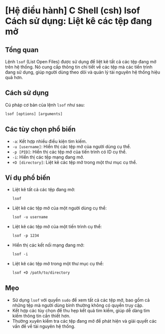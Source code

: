# [Hệ điều hành] C Shell (csh) lsof Cách sử dụng: Liệt kê các tệp đang mở

## Tổng quan
Lệnh `lsof` (List Open Files) được sử dụng để liệt kê tất cả các tệp đang mở trên hệ thống. Nó cung cấp thông tin chi tiết về các tệp mà các tiến trình đang sử dụng, giúp người dùng theo dõi và quản lý tài nguyên hệ thống hiệu quả hơn.

## Cách sử dụng
Cú pháp cơ bản của lệnh `lsof` như sau:

```csh
lsof [options] [arguments]
```

## Các tùy chọn phổ biến
- `-a`: Kết hợp nhiều điều kiện tìm kiếm.
- `-u [username]`: Hiển thị các tệp mở của người dùng cụ thể.
- `-p [PID]`: Hiển thị các tệp mở của tiến trình có ID cụ thể.
- `-i`: Hiển thị các tệp mạng đang mở.
- `+D [directory]`: Liệt kê các tệp mở trong một thư mục cụ thể.

## Ví dụ phổ biến
- Liệt kê tất cả các tệp đang mở:
  ```csh
  lsof
  ```

- Liệt kê các tệp mở của một người dùng cụ thể:
  ```csh
  lsof -u username
  ```

- Liệt kê các tệp mở của một tiến trình cụ thể:
  ```csh
  lsof -p 1234
  ```

- Hiển thị các kết nối mạng đang mở:
  ```csh
  lsof -i
  ```

- Liệt kê các tệp mở trong một thư mục cụ thể:
  ```csh
  lsof +D /path/to/directory
  ```

## Mẹo
- Sử dụng `lsof` với quyền `sudo` để xem tất cả các tệp mở, bao gồm cả những tệp mà người dùng bình thường không có quyền truy cập.
- Kết hợp các tùy chọn để thu hẹp kết quả tìm kiếm, giúp dễ dàng tìm kiếm thông tin cần thiết hơn.
- Thường xuyên kiểm tra các tệp đang mở để phát hiện và giải quyết các vấn đề về tài nguyên hệ thống.